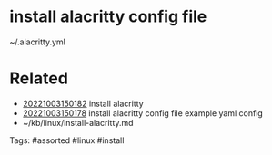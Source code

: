 # install alacritty  config file
~/.alacritty.yml

# Related
- [20221003150182](/zet/20221003150182/README.md) install alacritty 
- [20221003150178](/zet/20221003150178/README.md) install alacritty  config file example yaml config
- ~/kb/linux/install-alacritty.md

Tags:
    #assorted #linux #install
